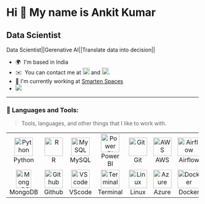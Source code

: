Hi 👋 My name is Ankit Kumar
============================

Data Scientist
--------------

Data Scientist||Gerenative AI||Translate data into decision||

*   🌍  I'm based in India
*   ✉️  You can contact me at <a href="mailto:akki27raj@gmail.com" target="_blank" rel="noreferrer"><img
                  src="https://upload.wikimedia.org/wikipedia/commons/7/7e/Gmail_icon_%282020%29.svg" width="18" height="18"></a>  and  <a href="https://www.linkedin.com/in/ankit-kumar-bb2322171/" target="_blank" rel="noreferrer"><img
                  src="https://upload.wikimedia.org/wikipedia/commons/8/81/LinkedIn_icon.svg" width="18" height="18"></a>.
*   :rocket: I'm currently working at [Smarten Spaces](https://smartenspaces.com/)
*   <a href="https://github.com/ankit4488kumar?tab=followers" target="_blank" rel="noreferrer"><img
                  src="https://img.shields.io/github/followers/ankit4488kumar?logo=github&style=for-the-badge&color=0891b2&labelColor=1c1917" /></a>
---

### :dart: Languages and Tools:

> Tools, languages, and other things that I like to work with.

<table>
  <tr>
    <td align="center" width="96">
      <a href="https://www.python.org/">
        <img src="https://upload.wikimedia.org/wikipedia/commons/c/c3/Python-logo-notext.svg" width="48" height="48" alt="Python" />
      </a>
      <br>Python
    </td>
    <td align="center" width="96">
      <a href="https://posit.co/download/rstudio-desktop/">
        <img src="https://upload.wikimedia.org/wikipedia/commons/d/d0/RStudio_logo_flat.svg" width="48" height="48" alt="R" />
      </a>
      <br>R
    </td>
    <td align="center" width="96">
      <a href="https://www.mysql.com/">
        <img src="https://raw.githubusercontent.com/danielcranney/readme-generator/main/public/icons/skills/mysql-colored.svg" width="48" height="48" alt="MySQL" />
      </a>
      <br>MySQL
    </td>
      <td align="center" width="96">
      <a href="https://www.microsoft.com/en-us/power-platform/products/power-bi">
        <img src="https://upload.wikimedia.org/wikipedia/commons/c/cf/New_Power_BI_Logo.svg" width="48" height="48" alt="Power BI" />
      </a>
      <br>Power BI
    </td>
    <td align="center" width="96">
      <a href="https://git-scm.com/">
        <img src="https://upload.wikimedia.org/wikipedia/commons/e/e0/Git-logo.svg" width="48" height="48" alt="Git" />
      </a>
      <br>Git
    </td>
    <td align="center" width="96">
      <a href="https://aws.amazon.com/">
        <img src="https://upload.wikimedia.org/wikipedia/commons/9/93/Amazon_Web_Services_Logo.svg" width="48" height="48" alt="AWS" />
      </a>
      <br>AWS
    </td>
  <td align="center" width="96">
      <a href="https://airflow.apache.org/">
        <img src="https://upload.wikimedia.org/wikipedia/commons/d/de/AirflowLogo.png" width="60" height="48" alt="Airflow" />
      </a>
      <br>Airflow
    </td>
  </tr>
  <tr>
  <td align="center" width="96">
      <a href="https://www.mongodb.com/">
        <img src="https://www.vectorlogo.zone/logos/mongodb/mongodb-icon.svg" width="40" height="48" alt="MongoDB" />
      </a>
      <br>MongoDB
    </td>
    <td align="center"  width="96">
      <a href="https://github.com/">
        <img src="https://en.wikipedia.org/wiki/GitHub#/media/File:GitHub_Invertocat_Logo.svg" width="48" height="48" alt="Github" />
      </a>
      <br>Github
    </td>
    <td align="center"  width="96">
      <a href="https://code.visualstudio.com/">
        <img src="https://upload.wikimedia.org/wikipedia/commons/9/9a/Visual_Studio_Code_1.35_icon.svg" width="48" height="48" alt="VScode" />
      </a>
      <br>VScode
    </td>
    <td align="center" width="96">
      <a href="#">
        <img src="https://cdn.worldvectorlogo.com/logos/terminal-1.svg" width="48" height="48" alt="Terminal" />
      </a>
      <br>Terminal
    </td>
    <td align="center" width="96">
      <a href="https://www.linux.org/" >
        <img src="https://upload.wikimedia.org/wikipedia/commons/3/35/Tux.svg" width="48" height="48" alt="Linux" />
      </a>
      <br>Linux
    <td align="center" width="96">
      <a href="https://azure.microsoft.com/en-in" >
        <img src="https://upload.wikimedia.org/wikipedia/commons/a/a8/Microsoft_Azure_Logo.svg" width="48" height="48" alt="Azure" />
      </a>
      <br>Azure
    </td>
    <td align="center" width="96">
          <a href="https://www.docker.com/" >
            <img src="https://upload.wikimedia.org/wikipedia/commons/4/4e/Docker_%28container_engine%29_logo.svg" width="60" height="48" alt="Docker" />
          </a>
          <br>Docker
        </td>
    </td>
  </tr>
</table>

